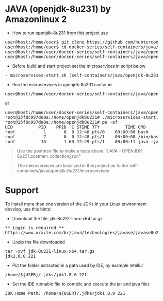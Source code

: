 # JAVA (openjdk-8u231) by Amazonlinux 2

- How to run openjdk-8u231 from this project use

<pre>
user@host:/home/user$ git clone https://github.com/huntercodexs/docker-series.git .
user@host:/home/user$ cd docker-series/self-containers/java/openjdk-8u231
user@host:/home/user/docker-series/self-containers/java/openjdk-8u231$ docker-compose up --build
user@host:/home/user/docker-series/self-containers/java/openjdk-8u231$ docker-compose start
</pre>

- Before build and start project set the microservices in script below

<pre>
- microservices-start.sh (self-containers/java/openjdk-8u231/microservices/microservices-start.sh)
</pre>

- Run the microservices in openjdk-8u231 container

<pre>
user@host:/home/user/docker-series/self-containers/java/openjdk-8u231$ docker exec -it openjdk-8u231 ./microservices-start.sh
</pre>

or

<pre>
user@host:/home/user/docker-series/self-containers/java/openjdk-8u231$ docker exec -it openjdk-8u231 /bin/bash
root@25f8c997da0a:/home/openjdk8u231# ./microservices-start.sh
root@25f8c997da0a:/home/openjdk8u231# ps -ef
UID          PID    PPID  C STIME TTY          TIME CMD
root           1       0  0 12:48 pts/0    00:00:00 bash
root           7       0  0 12:48 pts/1    00:00:00 /bin/bash
root          15       1 63 12:49 pts/1    00:00:11 java -jar SIMPLE-API-USERS-0.0.1-SNAPSHOT.jar
</pre>

> Use the postman file to make a tests above: "JAVA - OPENJDK-8u231.postman_collection.json"

> The microservices are localized in this project on folder self-containers/java/openjdk-8u231/microservices


# Support

To install more than one version of the JDKs in your Linux environment develop, use this hints:

- Download the file: jdk-8u231-linux-x64.tar.gz
<pre>
** Login is required **
https://www.oracle.com/br/java/technologies/javase/javase8u211-later-archive-downloads.html
</pre>

- Unzip the file downloaded
<pre>
tar -xvf jdk-8u231-linux-x64.tar.gz
jdk1.8.0_221
</pre>

- Put the folder extracted in a path used by IDE, by example IntelliJ
<pre>
/home/${USER}/.jdks/jdk1.8.0_221
</pre>

- Set the IDE runnable file to compile and execute the jar and java files
<pre>
JDK Home Path: /home/${USER}/.jdks/jdk1.8.0_221
</pre>

